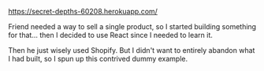 https://secret-depths-60208.herokuapp.com/

Friend needed a way to sell a single product, so I started building something for that... then I decided to use React since I needed to learn it.

Then he just wisely used Shopify.  But I didn't want to entirely abandon what I had built, so I spun up this contrived dummy example.

